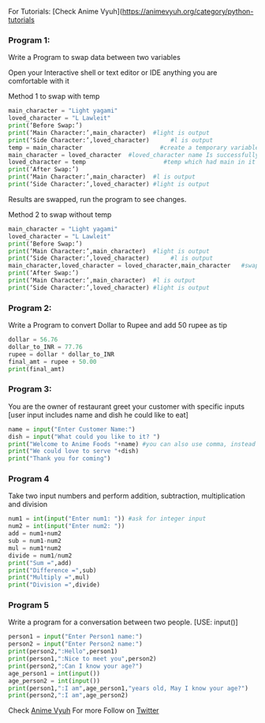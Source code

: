 For Tutorials: [Check Anime Vyuh](https://animevyuh.org/category/python-tutorials

### Program 1:

Write a Program to swap data between two variables

Open your Interactive shell or text editor or IDE anything you are comfortable with it

Method 1 to swap with temp

```py
main_character = "Light yagami"
loved_character = "L Lawleit"
print(‘Before Swap:’)
print(‘Main Character:’,main_character)  #light is output
print(‘Side Character:’,loved_character)      #l is output
temp = main_character                      #create a temporary variable to store main variable in it
main_character = loved_character  #loved_character name Is successfully swaped to main
loved_character = temp                      #temp which had main in it is swaped to loved
print(‘After Swap:’)
print(‘Main Character:’,main_character)  #l is output
print(‘Side Character:’,loved_character) #light is output
```

Results are swapped, run the program to see changes.

Method 2 to swap without temp

```py
main_character = "Light yagami"
loved_character = "L Lawleit"
print(‘Before Swap:’)
print(‘Main Character:’,main_character)  #light is output
print(‘Side Character:’,loved_character)      #l is output 
main_character,loved_character = loved_character,main_character   #swap successful
print(‘After Swap:’)
print(‘Main Character:’,main_character)  #l is output
print(‘Side Character:’,loved_character) #light is output
```

### Program 2:

Write a Program to convert Dollar to Rupee and add 50 rupee as tip

```py
dollar = 56.76
dollar_to_INR = 77.76
rupee = dollar * dollar_to_INR
final_amt = rupee + 50.00
print(final_amt)
```

### Program 3:

You are the owner of restaurant greet your customer with specific inputs
[user input includes name and dish he could like to eat]

```py
name = input("Enter Customer Name:")
dish = input("What could you like to it? ")
print("Welcome to Anime Foods "+name) #you can also use comma, instead of +
print("We could love to serve "+dish)
print("Thank you for coming")
```

### Program 4

Take two input numbers and perform addition, subtraction, multiplication and division

```py
num1 = int(input("Enter num1: ")) #ask for integer input
num2 = int(input("Enter num2: "))
add = num1+num2
sub = num1-num2
mul = num1*num2
divide = num1/num2
print("Sum =",add)
print("Difference =",sub)
print("Multiply =",mul)
print("Division =",divide)
```

### Program 5

Write a program for a conversation between two people. [USE: input()]

```py
person1 = input("Enter Person1 name:")
person2 = input("Enter Person2 name:")
print(person2,":Hello",person1)
print(person1,":Nice to meet you",person2)
print(person2,":Can I know your age?")
age_person1 = int(input())
age_person2 = int(input())
print(person1,":I am",age_person1,"years old, May I know your age?")
print(person2,":I am",age_person2)
```

Check [Anime Vyuh](https://animevyuh.org/) For more
Follow on [Twitter](https://twitter.com/TRJ_0751)

